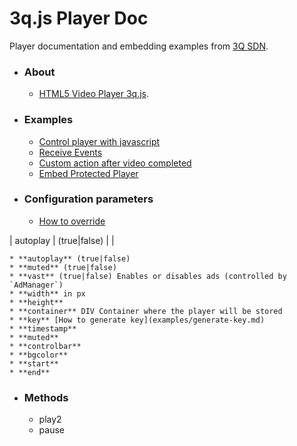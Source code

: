 # 3q.js Player Doc

Player documentation and embedding examples from [3Q SDN](https://www.3qsdn.com).

* ### About
    * [HTML5 Video Player 3q.js](https://www.3qsdn.com/en/adaptive_html5_video_player).

* ### Examples
    * [Control player with javascript](examples/javascript-control-player.md)
    * [Receive Events](examples/receive-events.md)
    * [Custom action after video completed](examples/action-after-video-completed.md)
    * [Embed Protected Player](examples/generate-key.md)

* ### Configuration parameters
    * [How to override](examples/player-configuration.md)

| autoplay | (true|false) | |


    * **autoplay** (true|false)
    * **muted** (true|false)
    * **vast** (true|false) Enables or disables ads (controlled by `AdManager`)
    * **width** in px
    * **height**
    * **container** DIV Container where the player will be stored
    * **key** [How to generate key](examples/generate-key.md)
    * **timestamp**
    * **muted**
    * **controlbar**
    * **bgcolor**
    * **start**
    * **end**

* ### Methods
    * play2
    * pause
